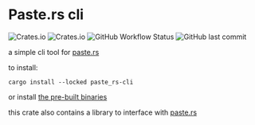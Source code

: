 <!--
 Copyright 2022 Canvas02.
 SPDX-License-Identifier: MIT
-->

# Paste.rs cli
![Crates.io](https://img.shields.io/crates/d/paste_rs-cli)
![Crates.io](https://img.shields.io/crates/v/paste_rs-cli)
![GitHub Workflow Status](https://img.shields.io/github/workflow/status/Canvas02/paste_rs-cli/Build)
![GitHub last commit](https://img.shields.io/github/last-commit/Canvas02/paste_rs-cli)

a simple cli tool for [paste.rs](https://paste.rs)

to install:
```terminal
cargo install --locked paste_rs-cli
```
or install [the pre-built binaries](https://github.com/Canvas02/paste_rs-cli/releases)

this crate also contains a library to interface with [paste.rs](https://paste.rs)

